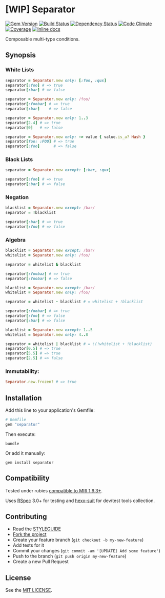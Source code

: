 [WIP] Separator
===============

[![Gem Version](https://img.shields.io/gem/v/separator.svg?style=flat)][gem]
[![Build Status](https://img.shields.io/travis/nepalez/separator/master.svg?style=flat)][travis]
[![Dependency Status](https://img.shields.io/gemnasium/nepalez/separator.svg?style=flat)][gemnasium]
[![Code Climate](https://img.shields.io/codeclimate/github/nepalez/separator.svg?style=flat)][codeclimate]
[![Coverage](https://img.shields.io/coveralls/nepalez/separator.svg?style=flat)][coveralls]
[![Inline docs](http://inch-ci.org/github/nepalez/separator.svg)][inch]

[codeclimate]: https://codeclimate.com/github/nepalez/separator
[coveralls]: https://coveralls.io/r/nepalez/separator
[gem]: https://rubygems.org/gems/separator
[gemnasium]: https://gemnasium.com/nepalez/separator
[travis]: https://travis-ci.org/nepalez/separator
[inch]: https://inch-ci.org/github/nepalez/separator

Composable multi-type conditions.

Synopsis
--------

### White Lists

```ruby
separator = Separator.new only: [:foo, :qux]
separator[:foo] # => true
separator[:bar] # => false

separator = Separator.new only: /foo/
separator[:foobar] # => true
separator[:bar]    # => false

separator = Separator.new only: 1..3
separator[2.4] # => true
separator[0]   # => false

separator = Separator.new only: -> value { value.is_a? Hash }
separator[foo: :FOO] # => true
separator[:foo]      # => false
```

### Black Lists

```ruby
separator = Separator.new except: [:bar, :qux]

separator[:foo] # => true
separator[:bar] # => false
```

### Negation

```ruby
blacklist = Separator.new except: /bar/
separator = !blacklist

separator[:bar] # => true
separator[:foo] # => false
```

### Algebra

```ruby
blacklist = Separator.new except: /bar/
whitelist = Separator.new only: /foo/

separator = whitelist & blacklist

separator[:foobaz] # => true
separator[:foobar] # => false
```

```ruby
blacklist = Separator.new except: /bar/
whitelist = Separator.new only: /foo/

separator = whitelist - blacklist # = whitelist + !blacklist

separator[:foobar] # => true
separator[:foo] # => false
separator[:bar] # => false
```

```ruby
blacklist = Separator.new except: 1..5
whitelist = Separator.new only: 4..8

separator = whitelist | blacklist # = !(!whitelist + !blacklist)
separator[0.5] # => true
separator[5.5] # => true
separator[2.5] # => false
```

### Immutability:

```ruby
Separator.new.frozen? # => true
```

Installation
------------

Add this line to your application's Gemfile:

```ruby
# Gemfile
gem "separator"
```

Then execute:

```
bundle
```

Or add it manually:

```
gem install separator
```

Compatibility
-------------

Tested under rubies [compatible to MRI 1.9.3+](.travis.yml).

Uses [RSpec] 3.0+ for testing and [hexx-suit] for dev/test tools collection.

[RSpec]: http://rspec.org
[hexx-suit]: https://github.com/nepalez/hexx-suit

Contributing
------------

* Read the [STYLEGUIDE](config/metrics/STYLEGUIDE)
* [Fork the project](https://github.com/nepalez/separator)
* Create your feature branch (`git checkout -b my-new-feature`)
* Add tests for it
* Commit your changes (`git commit -am '[UPDATE] Add some feature'`)
* Push to the branch (`git push origin my-new-feature`)
* Create a new Pull Request

License
-------

See the [MIT LICENSE](LICENSE).
